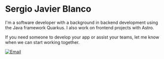 # Sergio Javier Blanco

I'm a software developer with a background in backend development using the Java framework Quarkus. I also work on frontend projects with Astro. 

If you need someone to develop your app or assist your teams, let me know when we can start working together.

[![Email](https://img.shields.io/badge/Email-D14836?style=for-the-badge&logo=gmail&logoColor=white)](mailto:e2c4qs3yn@mozmail.com)
